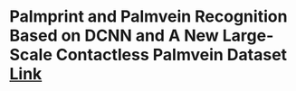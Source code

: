 # Palmprint and Palmvein Recognition Based on DCNN and A New Large-Scale Contactless Palmvein Dataset [Link](http://sse.tongji.edu.cn/linzhang/files/symmetryPalmvein.pdf)


